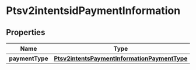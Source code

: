 
# Ptsv2intentsidPaymentInformation

## Properties
Name | Type | Description | Notes
------------ | ------------- | ------------- | -------------
**paymentType** | [**Ptsv2intentsPaymentInformationPaymentType**](Ptsv2intentsPaymentInformationPaymentType.md) |  |  [optional]



